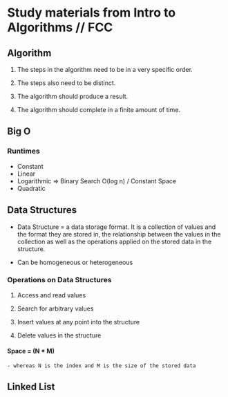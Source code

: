 # Study materials from Intro to Algorithms // FCC

## Algorithm

1. The steps in the algorithm need to be in a very specific order.

2. The steps also need to be distinct.

3. The algorithm should produce a result.

4. The algorithm should complete in a finite amount of time.

## Big O

### Runtimes

- Constant
- Linear
- Logarithmic => Binary Search O(log n) / Constant Space
- Quadratic

## Data Structures

- Data Structure = a data storage format. It is a collection of values and the format
  they are stored in, the relationship between the values in the collection as well as
  the operations applied on the stored data in the structure.

- Can be homogeneous or heterogeneous

### Operations on Data Structures

1. Access and read values

2. Search for arbitrary values

3. Insert values at any point into the structure

4. Delete values in the structure

#### Space = (N \* M)

    - whereas N is the index and M is the size of the stored data

## Linked List
